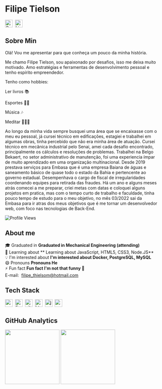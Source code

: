 # Filipe Tielson
<a href="mailto:filipe_thielsom@hotmail.com@gmail.com" target="_blank"><img src="https://img.shields.io/badge/Gmail-D14836?style=flat&logo=gmail&logoColor=white" alt="Gmail Badge" height="25"></a>&nbsp;
<a href="//www.linkedin.com/in/filipe-tielson-developer/" target="_blank"><img src="https://img.shields.io/badge/LinkedIn-0077B5?style=flat&logo=linkedin&logoColor=white" alt="LinkedIn Badge" height="25"></a>&nbsp;


## Sobre Min

Olá! Vou me apresentar para que conheça um pouco da minha história.

Me chamo Filipe Tielson, sou apaixonado por desafios, isso me deixa muito motivado. Amo estratégias e ferramentas de desenvolvimento pessoal e tenho espírito empreendedor.

Tenho como hobbies:

Ler livros 📚

Esportes 🤼‍♂️

Música 🎶

Meditar 🧘🏿‍♂️

Ao longo da minha vida sempre busquei uma área que se encaixasse com o meu eu pessoal, já cursei técnico em edificações, estagiei e trabalhei em algumas obras, tinha percebido que não era minha área de atuação. Cursei técnico em mecânica industrial pelo Senai, amei cada desafio encontrado, principalmente os cálculos e resoluções de problemas. Trabalhei na Belgo Bekaert, no setor administrativo de manutenção, foi uma experiencia ímpar de muito aprendizado em uma organização multinacional. Desde 2019 prestava serviços para Embasa que é uma empresa Baiana de águas e saneamento básico de quase todo o estado da Bahia e pertencente ao governo estadual. Desempenhava o cargo de fiscal de irregularidades coordenando equipes para retirada das fraudes. Há um ano e alguns meses atrás comecei a me preparar, criei metas com datas e coloquei alguns projetos em pratica, mas com o tempo curto de trabalho e faculdade, tinha pouco tempo de estudo para o meu objetivo, no mês 03/2022 sai da Embasa para ir atras dos meus objetivos que é me tornar um desenvolvedor web, com foco nas tecnologias de Back-End.

![Profile Views](https://komarev.com/ghpvc/?username=Tielson&theme=default&color=blue&style=flat&label=Profile+Views)

## About me
🎓&nbsp;Graduated in **Graduated in Mechanical Engineering (attending)**
<br/>🌱&nbsp;Learning about ** Learning about JavaScript, HTML5, CSS3, Node.JS**
<br/>💡&nbsp;I'm interested about **I'm interested about Docker, PostgreSQL, MySQL**
<br/>😄&nbsp;Pronouns **Pronouns He**
<br/>⚡&nbsp;Fun fact **Fun fact I'm not that funny 🙁**
<br/>E-mail: &nbsp;[filipe_thielsom@hotmail.com](mailto:filipe_thielsom@hotmail.com)

## Tech Stack
<img src="https://img.shields.io/badge/Css3-05122A?style=flat&logo=css3" alt="css3 Badge" height="25">&nbsp;
<img src="https://img.shields.io/badge/Figma-05122A?style=flat&logo=figma" alt="figma Badge" height="25">&nbsp;
<img src="https://img.shields.io/badge/Git-05122A?style=flat&logo=git" alt="git Badge" height="25">&nbsp;
<img src="https://img.shields.io/badge/Html5-05122A?style=flat&logo=html5" alt="html5 Badge" height="25">&nbsp;
<img src="https://img.shields.io/badge/Javascript-05122A?style=flat&logo=javascript" alt="javascript Badge" height="25">&nbsp;
<img src="https://img.shields.io/badge/Nodejs-05122A?style=flat&logo=node.js" alt="nodejs Badge" height="25">&nbsp;

## GitHub Analytics
<div>
<img height="180em" src="https://github-readme-stats.vercel.app/api?username=Tielson&theme=default&show_icons=true&count_private=true">
<img height="180em" src="https://github-readme-stats.vercel.app/api/top-langs/?username=Tielson&theme=default&layout=compact&langs_count=5">
</div>
